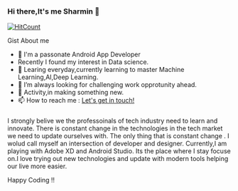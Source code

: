 ### Hi there,It's me Sharmin 👋

[![HitCount](http://hits.dwyl.com/sharminnipu/sharminnipu.svg)](http://hits.dwyl.com/sharminnipu/sharminnipu)

Gist About me

- 🔭 I'm a passonate Android App Developer
- Recently I found my  interest in Data science.
- 🌱 Learing everyday,currently learning to master Machine Learning,AI,Deep Learning.
- 👯 I’m always looking  for challenging work opprotunity ahead.
- 🤔 Activity,in making something new.
- 📫 How to reach me : <a href="mailto:nipusharmin41@gmail.com">Let's get in touch!</a>

###

I strongly belive we the professoinals of tech industry need to learn and innovate. There is constant change in the technologies in the tech market  we need to update ourselves with. The only thing that is constant change . I wolud call myself an intersection of developer and designer. Currently,I am playing with Adobe XD and Android Studio. Its the place where I stay focuse on.I love trying out new technologies and update with modern tools helping our live more easier.

Happy Coding !!


